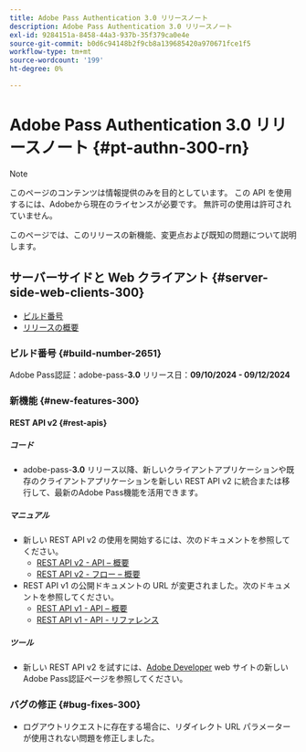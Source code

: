 ```yaml
---
title: Adobe Pass Authentication 3.0 リリースノート
description: Adobe Pass Authentication 3.0 リリースノート
exl-id: 9284151a-8458-44a3-937b-35f379ca0e4e
source-git-commit: b0d6c94148b2f9cb8a139685420a970671fce1f5
workflow-type: tm+mt
source-wordcount: '199'
ht-degree: 0%

---
```


# Adobe Pass Authentication 3.0 リリースノート {#pt-authn-300-rn}

>[!NOTE]
>
>このページのコンテンツは情報提供のみを目的としています。 この API を使用するには、Adobeから現在のライセンスが必要です。 無許可の使用は許可されていません。

このページでは、このリリースの新機能、変更点および既知の問題について説明します。

## サーバーサイドと Web クライアント {#server-side-web-clients-300}

* [ビルド番号](#build-number-300)
* [リリースの概要](#release-overview-300)

### ビルド番号 {#build-number-2651}

Adobe Pass認証：adobe-pass-**3.0**
リリース日：**09/10/2024 - 09/12/2024**

### 新機能 {#new-features-300}

#### REST API v2 {#rest-apis}

##### コード

* adobe-pass-**3.0** リリース以降、新しいクライアントアプリケーションや既存のクライアントアプリケーションを新しい REST API v2 に統合または移行して、最新のAdobe Pass機能を活用できます。

##### マニュアル

* 新しい REST API v2 の使用を開始するには、次のドキュメントを参照してください。
   * [REST API v2 - API – 概要](../integration-guide-programmers/rest-apis/rest-api-v2/apis/rest-api-v2-apis-overview.md)
   * [REST API v2 - フロー – 概要](../integration-guide-programmers/rest-apis/rest-api-v2/flows/rest-api-v2-flows-overview.md)
* REST API v1 の公開ドキュメントの URL が変更されました。次のドキュメントを参照してください。
   * [REST API v1 - API – 概要](../integration-guide-programmers/legacy/rest-api-v1/rest-api-overview.md)
   * [REST API v1 - API - リファレンス](../integration-guide-programmers/legacy/rest-api-v1/rest-api-reference.md)

##### ツール

* 新しい REST API v2 を試すには、[Adobe Developer](https://developer.adobe.com/adobe-pass) web サイトの新しいAdobe Pass認証ページを参照してください。

### バグの修正 {#bug-fixes-300}

* ログアウトリクエストに存在する場合に、リダイレクト URL パラメーターが使用されない問題を修正しました。
